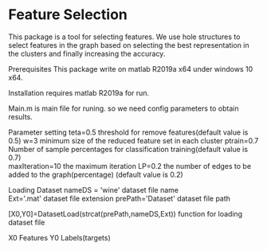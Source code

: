 # Feature Selection
This package is a tool for selecting features. We use hole structures to select features in the graph based on selecting the best representation in the clusters and finally increasing the accuracy.

Prerequisites
This package write on matlab R2019a x64 under windows 10 x64. 

Installation
requires matlab R2019a for run.

Main.m is main file for runing. so we need config parameters to obtain results.

Parameter setting
teta=0.5                threshold for remove features(default value is 0.5)
w=3                     minimum size of the reduced feature set in each cluster
ptrain=0.7              Number of sample percentages for classification training(default value is 0.7)     
maxIteration=10         the maximum iteration
LP=0.2                  the number of edges to be added to the graph(percentage) (default value is 0.2)

Loading Dataset
nameDS = 'wine'             dataset file name    
Ext='.mat'                  dataset file extension
prePath='Dataset\'          dataset file path

[X0,Y0]=DatasetLoad(strcat(prePath,nameDS,Ext))          function for loading dataset file

X0       Features
Y0       Labels(targets)
